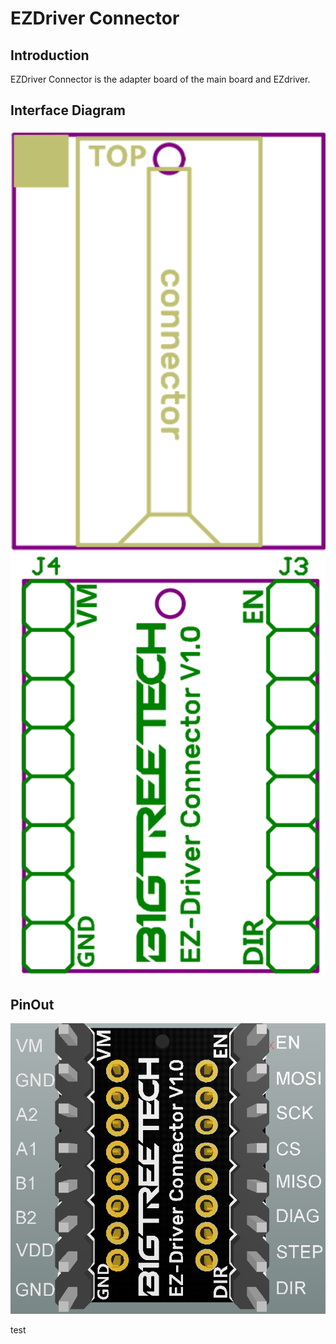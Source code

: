 # EZDriver Connector

## **Introduction**

EZDriver Connector is the adapter board of the main board and EZdriver.

## **Interface Diagram**

<img src=img/EZDriver_Connector/EZDriver_Connector_Interface1.png width="600"/>

<img src=img/EZDriver_Connector/EZDriver_Connector_Interface.png width="600"/>

## **PinOut**

<img src=img/EZDriver_Connector/EZDriver_Connector_Pin.png width="600"/>

test

